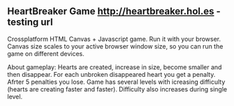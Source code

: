 HeartBreaker Game
http://heartbreaker.hol.es   - testing url
---------------------------------------------------------------------------
Crossplatform HTML Canvas + Javascript game. Run it with your browser.
Canvas size scales to your active browser window size, so you can run the game on different devices.

About gameplay:
Hearts are created, increase in size, become smaller and then disappear.
For each unbroken disappeared heart you get a penalty. Afrter 5 penalties you lose.
Game has several levels with icreasing difficulty (hearts are creating faster and faster).
Difficulty also increases during single level.